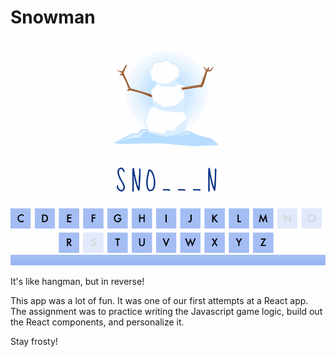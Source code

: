 # Snowman

![](./snowman-example.gif)

It's like hangman, but in reverse!

This app was a lot of fun. It was one of our first attempts at a React app. The assignment was to practice writing the Javascript game logic, build out the React components, and personalize it. 

Stay frosty!
